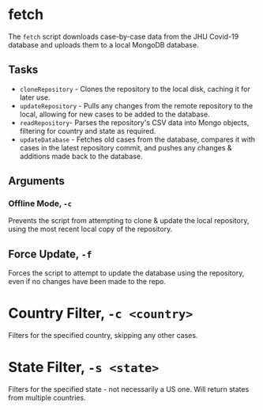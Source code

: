 # fetch

The `fetch` script downloads case-by-case data from the JHU Covid-19 database and uploads them to a local MongoDB database.

## Tasks

- `cloneRepository` - Clones the repository to the local disk, caching it for later use.
- `updateRepository` - Pulls any changes from the remote repository to the local, allowing for new cases to be added to the database.
- `readRepository`- Parses the repository's CSV data into Mongo objects, filtering for country and state as required.
- `updateDatabase` - Fetches old cases from the database, compares it with cases in the latest repository commit, and pushes any changes & additions made back to the database.

## Arguments

### Offline Mode, `-c`

Prevents the script from attempting to clone & update the local repository, using the most recent local copy of the repository.

## Force Update, `-f`

Forces the script to attempt to update the database using the repository, even if no changes have been made to the repo.

# Country Filter, `-c <country>`

Filters for the specified country, skipping any other cases.

# State Filter, `-s <state>`

Filters for the specified state - not necessarily a US one. Will return states from multiple countries.
